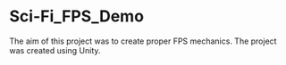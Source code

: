 # Sci-Fi_FPS_Demo
The aim of this project was to create proper FPS mechanics. The project was created using Unity. 
